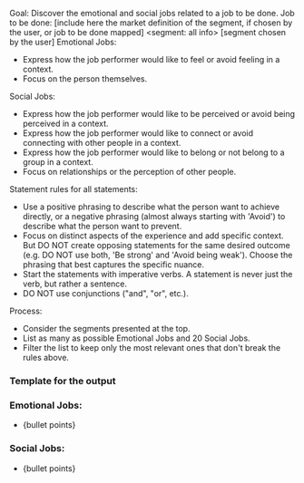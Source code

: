 Goal: Discover the emotional and social jobs related to a job to be done.
Job to be done: [include here the market definition of the segment, if chosen by the user, or job to be done mapped] 
<segment: all info>
[segment chosen by the user]
</segment>
Emotional Jobs:
- Express how the job performer would like to feel or avoid feeling in a context.
- Focus on the person themselves.

Social Jobs:
- Express how the job performer would like to be perceived or avoid being perceived in a context.
- Express how the job performer would like to connect or avoid connecting with other people in a context.
- Express how the job performer would like to belong or not belong to a group in a context.
- Focus on relationships or the perception of other people.

Statement rules for all statements: 
- Use a positive phrasing to describe what the person want to achieve directly, or a negative phrasing (almost always starting with 'Avoid') to describe what the person want to prevent.
- Focus on distinct aspects of the experience and add specific context. But DO NOT create opposing statements for the same desired outcome (e.g. DO NOT use both, 'Be strong' and 'Avoid being weak'). Choose the phrasing that best captures the specific nuance.
- Start the statements with imperative verbs. A statement is never just the verb, but rather a sentence.
- DO NOT use conjunctions ("and", "or", etc.).

Process:
- Consider the segments presented at the top.
- List as many as possible Emotional Jobs and 20 Social Jobs.
- Filter the list to keep only the most relevant ones that don't break the rules above.

### Template for the output
### Emotional Jobs: 
  - {bullet points}
### Social Jobs:
  - {bullet points}

